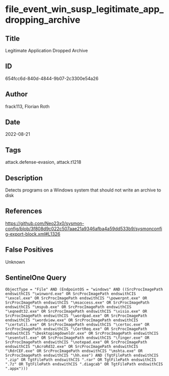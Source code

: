 # file_event_win_susp_legitimate_app_dropping_archive

## Title
Legitimate Application Dropped Archive

## ID
654fcc6d-840d-4844-9b07-2c3300e54a26

## Author
frack113, Florian Roth

## Date
2022-08-21

## Tags
attack.defense-evasion, attack.t1218

## Description
Detects programs on a Windows system that should not write an archive to disk

## References
https://github.com/Neo23x0/sysmon-config/blob/3f808d9c022c507aae21a9346afba4a59dd533b9/sysmonconfig-export-block.xml#L1326

## False Positives
Unknown

## SentinelOne Query
```
ObjectType = "File" AND (EndpointOS = "windows" AND ((SrcProcImagePath endswithCIS "\winword.exe" OR SrcProcImagePath endswithCIS "\excel.exe" OR SrcProcImagePath endswithCIS "\powerpnt.exe" OR SrcProcImagePath endswithCIS "\msaccess.exe" OR SrcProcImagePath endswithCIS "\mspub.exe" OR SrcProcImagePath endswithCIS "\eqnedt32.exe" OR SrcProcImagePath endswithCIS "\visio.exe" OR SrcProcImagePath endswithCIS "\wordpad.exe" OR SrcProcImagePath endswithCIS "\wordview.exe" OR SrcProcImagePath endswithCIS "\certutil.exe" OR SrcProcImagePath endswithCIS "\certoc.exe" OR SrcProcImagePath endswithCIS "\CertReq.exe" OR SrcProcImagePath endswithCIS "\Desktopimgdownldr.exe" OR SrcProcImagePath endswithCIS "\esentutl.exe" OR SrcProcImagePath endswithCIS "\finger.exe" OR SrcProcImagePath endswithCIS "\notepad.exe" OR SrcProcImagePath endswithCIS "\AcroRd32.exe" OR SrcProcImagePath endswithCIS "\RdrCEF.exe" OR SrcProcImagePath endswithCIS "\mshta.exe" OR SrcProcImagePath endswithCIS "\hh.exe") AND (TgtFilePath endswithCIS ".zip" OR TgtFilePath endswithCIS ".rar" OR TgtFilePath endswithCIS ".7z" OR TgtFilePath endswithCIS ".diagcab" OR TgtFilePath endswithCIS ".appx")))

```